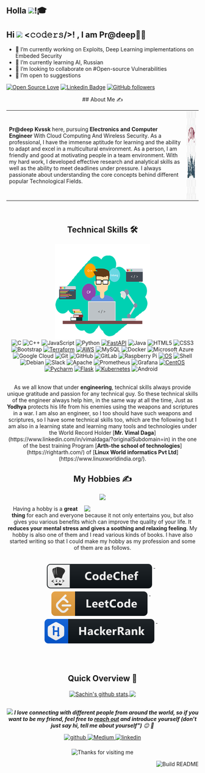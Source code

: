 <!--
**KVSSKPRADEEP/KVSSKPRADEEP** is a ✨ _special_ ✨ repository because its `README.md` (this file) appears on your GitHub profile.

Here are some ideas to get you started:

-->

## Holla <img src="https://github.com/TheDudeThatCode/TheDudeThatCode/blob/master/Assets/Hi.gif" width="20px"><challengers/>!🎓

## Hi <img src="https://github.com/TheDudeThatCode/TheDudeThatCode/blob/master/Assets/Hi.gif" width="20px"> <𝚌𝚘𝚍𝚎𝚛𝚜/>! , I am Pr@deep👨‍🎓
- 🔭 I’m currently working on Exploits, Deep Learning implementations on Embeded Security
- 🌱 I’m currently learning AI, Russian
- 👯 I’m looking to collaborate on #Open-source Vulnerabilities
- 🤔 I’m open to suggestions
<!--Header-->

 
<div align="left">
 
[![Open Source Love](https://badges.frapsoft.com/os/v2/open-source.svg?v=103)](https://github.com/KVSSKPRADEEP)
[![Linkedin Badge](https://img.shields.io/badge/-Pradeep%20Kvssk-blue?style=social&logo=Linkedin&logoColor=blue&link=https://www.linkedin.com/in/pradeepkvssk/)](https://www.linkedin.com/in/pradeepkvssk/) 
[![GitHub followers](https://img.shields.io/github/followers/KVSSKPRADEEP?label=Follow&style=social)](https://github.com/KVSSKPRADEEP/?tab=follow)

</div>  

<div align="center">
<!--About Me-->
<table>
 <tr>
## About Me ✍
 <td>
 <b>Pr@deep Kvssk</b> here, pursuing <b>Electronics and Computer Engineer</b> With Cloud Computing And Wireless Security. As a professional, I have the immense aptitude for learning and the ability to adapt and excel in a multicultural environment. As a person, I am friendly and good at motivating people in a team environment. 
With my hard work, I developed effective research and analytical skills as well as the ability to meet deadlines under pressure. I always passionate about understanding the core concepts behind different popular Technological Fields. 
  </td>
  <td>
<div>
  <img width="240" height="230" align="center" src="https://github.com/KVSSKPRADEEP/KVSSKPRADEEP/blob/main/Assests/adventurer.jfif"> 
</div>
  </td>
 </tr>
 </table>

<br>
<!--technical skills-->

## Technical Skills 🛠 
<img align="center" src='https://github.com/KVSSKPRADEEP/KVSSKPRADEEP/blob/main/Assests/study.png' width="250" height="250" ><br />
![C](https://img.shields.io/badge/-C-000?&logo=C)
![C++](https://img.shields.io/badge/-C++-00599C?style=flat-square&logo=c)
![JavaScript](https://img.shields.io/badge/-JavaScript-black?style=flat-square&logo=javascript)
![Python](https://img.shields.io/badge/-Python-black?style=flat-square&logo=Python)
[![FastAPI](https://img.shields.io/badge/Python_framework-FastAPI-teal?style=flat-square&logo=python&logoColor=white)](https://fastapi.tiangolo.com/)
![Java](https://img.shields.io/badge/-java-E34A86?style=flat-square&logo=java)
![HTML5](https://img.shields.io/badge/-HTML5-E34F26?style=flat-square&logo=html5&logoColor=white)
![CSS3](https://img.shields.io/badge/-CSS3-1572B6?style=flat-square&logo=css3)
![Bootstrap](https://img.shields.io/badge/-Bootstrap-563D7C?style=flat-square&logo=bootstrap)
[![Terraform](https://img.shields.io/badge/Learning-Terraform-623ce4?style=flat-square&logo=terraform&logoColor=white)](https://www.terraform.io/)
[![AWS](https://img.shields.io/badge/Learning-AWS-FF9900?style=flat-square&logo=amazon-aws&logoColor=white)](https://github.com/br3ndonland/awsdev)
![MySQL](https://img.shields.io/badge/-MySQL-black?style=flat-square&logo=mysql)
![Docker](https://img.shields.io/badge/-Docker-black?style=flat-square&logo=docker)
![Microsoft Azure](https://img.shields.io/badge/Microsoft%20Azure-232F7E?style=flat-square&logo=microsoft-azure)
![Google Cloud](https://img.shields.io/badge/Google%20Cloud-black?style=flat-square&logo=google-cloud)
![Git](https://img.shields.io/badge/-Git-black?style=flat-square&logo=git)
![GitHub](https://img.shields.io/badge/-GitHub-181717?style=flat-square&logo=github)
![GitLab](https://img.shields.io/badge/-GitLab-FCA121?style=flat-square&logo=gitlab)
![Raspberry Pi](https://img.shields.io/badge/-Raspberry%20Pi-C51A4A?style=flat-square&logo=Raspberry-Pi)
[![OS](https://img.shields.io/badge/OS-Linux-informational?style=flat-square&logo=linux&logoColor=white)](https://en.wikipedia.org/wiki/Linux)
 ![Shell](https://img.shields.io/badge/-Shell-blasck?style=plastic&logo=Shell)
 ![Debian](https://img.shields.io/badge/-Debian-A80030?style=flat-square&logo=Debian&logoColor=white)
 ![Slack](https://img.shields.io/badge/-Slack-E01563?style=flat-square&logo=Slack&logoColor=white)
 ![Apache](https://img.shields.io/badge/-Apache-D22128?style=flat-square&logo=Apache&logoColor=white)
 ![Prometheus](https://img.shields.io/badge/-Prometheus-000?&logo=Prometheus)
 ![Grafana](https://img.shields.io/badge/-Grafana-000?&logo=Grafana)
 [![CentOS](https://img.shields.io/badge/CentOS-7.0-blue?style=flat-square&logo=CentOS&logoColor=262577)](https://www.centos.org/)
 [![Pycharm](https://img.shields.io/badge/IDE-PyCharm-yellow?style=flat-square&logo=JetBrains)](https://www.jetbrains.com/pycharm/)
 [![Flask](https://img.shields.io/badge/-Flask-000000?style=flat-square&logo=Flask&logoColor=ffffff)](https://flask.palletsprojects.com/)
 [![Kubernetes](https://img.shields.io/badge/-Kubernetes-326CE5?style=flat-square&logo=Kubernetes&logoColor=ffffff)](https://kubernetes.io/)
![Android](https://img.shields.io/badge/-Android-black?logo=android&style=social)&nbsp;&nbsp;

<br>
As we all know that under <b>engineering</b>, technical skills always provide unique gratitude and passion for any technical guy. So these technical skills of the engineer always help him, in the same way at all the time, Just as <b>Yodhya</b> protects his life from his enemies using the weapons and scriptures in a war. I am also an engineer, so I too should have such weapons and scriptures, so I  have some technical skills too,  which are the following but I am also in a learning state and learning many tools and technologies under the World Record Holder [<b>Mr. Vimal Daga</b>](https://www.linkedin.com/in/vimaldaga/?originalSubdomain=in) in the one of the best training Program [<b>Arth-the school of technologies</b>](https://rightarth.com/) of [<b>Linux World informatics Pvt Ltd</b>](https://www.linuxworldindia.org/).
</br>

 <!--My Hobbies-->
 
 
## My Hobbies ✍

<img align="center" src='https://media2.giphy.com/media/3oEduVMHQ73fg96Nri/giphy.webp?cid=ecf05e470420y1dxyhu0c6fcgzyz4m2jnw5ozsdzi7cwx8c2&rid=giphy.webp&ct=g' width='200"'>
 
Having a hobby is a <b>great</b> <img align='right' src='https://github.com/KVSSKPRADEEP/KVSSKPRADEEP/Assests/hobby.png' width='300"'><b>thing</b> for each and everyone because it not only entertains you,
but also gives you various benefits which can improve the quality of your life. It <b>reduces your mental stress and gives a soothing and relaxing feeling</b>. My hobby is also one of them and I read various kinds of books. I have also started writing so that I could make my hobby as my profession  and some of them are as follows.
##
<p align="center">
  <a href="#">
    <img src="https://raw.githubusercontent.com/AbhishekMaira10/AbhishekMaira10/master/Resources/svg/codechef.svg" alt="codechef" style="vertical-align:top; margin:4px">
  </a>&nbsp;&nbsp;&nbsp;
  
  <a href="#">
    <img src="https://raw.githubusercontent.com/AbhishekMaira10/AbhishekMaira10/master/Resources/svg/leetcode.svg" alt="leetcode" style="vertical-align:top; margin:4px">
  </a>&nbsp;&nbsp;&nbsp;

  <a href="https://www.hackerrank.com/area51">
    <img src="https://raw.githubusercontent.com/AbhishekMaira10/AbhishekMaira10/master/Resources/svg/hackerrank.svg" alt="hackerrank" style="vertical-align:top; margin:4px">
  </a>&nbsp;&nbsp;&nbsp;
  
</p>

##



<br>

<!--Github Progess bar-->

## Quick Overview 📝
    
<a href="https://github.com/KVSSKPRADEEP/github-readme-stats">
  <img align="center" src="https://github-readme-stats.anuraghazra1.vercel.app/api?username=KVSSKPRADEEP&show_icons=true&include_all_commits=true&theme=radical" alt="Sachin's github stats" />
</a>
<a href="https://github.com/KVSSKPRADEEP/github-readme-stats">
 
  <img align="center" src="https://github-readme-stats.anuraghazra1.vercel.app/api/top-langs/?username=KVSSKPRADEEP&layout=compact&theme=radical" />
</a>

</br>


<!--footer-->

##
<img src="https://media.giphy.com/media/LnQjpWaON8nhr21vNW/giphy.gif" width="60"> <em><b>I love connecting with different people from around the world, so if you want to be my friend, feel free to [reach out](https://wa.me/+919084369325) and introduce yourself (don’t just say hi, tell me about yourself")</b> 😊 💜</em>

<div align="center">
<a href="https://github.com/KVSSKPRADEEP" target="_blank">
<img src=https://img.shields.io/badge/github-%2324292e.svg?&style=for-the-badge&logo=github&logoColor=white alt=github style="margin-bottom: 5px;" />
<a href="https://medium.com/@kvsskpradeep" target="_blank"><img alt="Medium" src="https://img.shields.io/badge/medium-%2312100E.svg?&style=for-the-badge&logo=medium&logoColor=white" />
</a>
<a href="https://linkedin.com/in/pradeepkvssk" target="_blank">
<img src=https://img.shields.io/badge/linkedin-%231E77B5.svg?&style=for-the-badge&logo=linkedin&logoColor=white alt=linkedin style="margin-bottom: 5px;" />
</a>




</div>  
  

<br/>  

   
<img height="120" alt="Thanks for visiting me" width="100%" src="https://raw.githubusercontent.com/BrunnerLivio/brunnerlivio/master/images/marquee.svg" />


<a href="https://github.com/KVSSKPRADEEP/KVSSKPRADEEP"><img src="https://github.com/simonw/simonw/workflows/Build%20README/badge.svg" align="right" alt="Build README">




